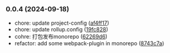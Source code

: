 ## <small>0.0.4 (2024-09-18)</small>

* chore: update project-config ([af4ff17](https://github.com/novlan1/uni-plugin-light/commits/af4ff17))
* chore: update rollup.config ([19fc828](https://github.com/novlan1/uni-plugin-light/commits/19fc828))
* cohre: 打包发布monorepo ([62269d6](https://github.com/novlan1/uni-plugin-light/commits/62269d6))
* refactor: add some webpack-plugin in monorepo ([8743c7a](https://github.com/novlan1/uni-plugin-light/commits/8743c7a))



